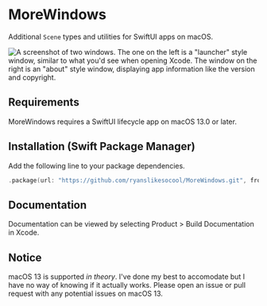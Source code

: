 # MoreWindows
Additional `Scene` types and utilities for SwiftUI apps on macOS.

![A screenshot of two windows.  The one on the left is a "launcher" style window, similar to what you'd see when opening Xcode.  The window on the right is an "about" style window, displaying app information like the version and copyright.](images~/preview.png)

## Requirements
MoreWindows requires a SwiftUI lifecycle app on macOS 13.0 or later.

## Installation (Swift Package Manager)
Add the following line to your package dependencies.
```swift
.package(url: "https://github.com/ryanslikesocool/MoreWindows.git", from: "0.1.0"),
```

## Documentation
Documentation can be viewed by selecting Product > Build Documentation in Xcode.

## Notice
macOS 13 is supported *in theory*.
I've done my best to accomodate but I have no way of knowing if it actually works.
Please open an issue or pull request with any potential issues on macOS 13.
